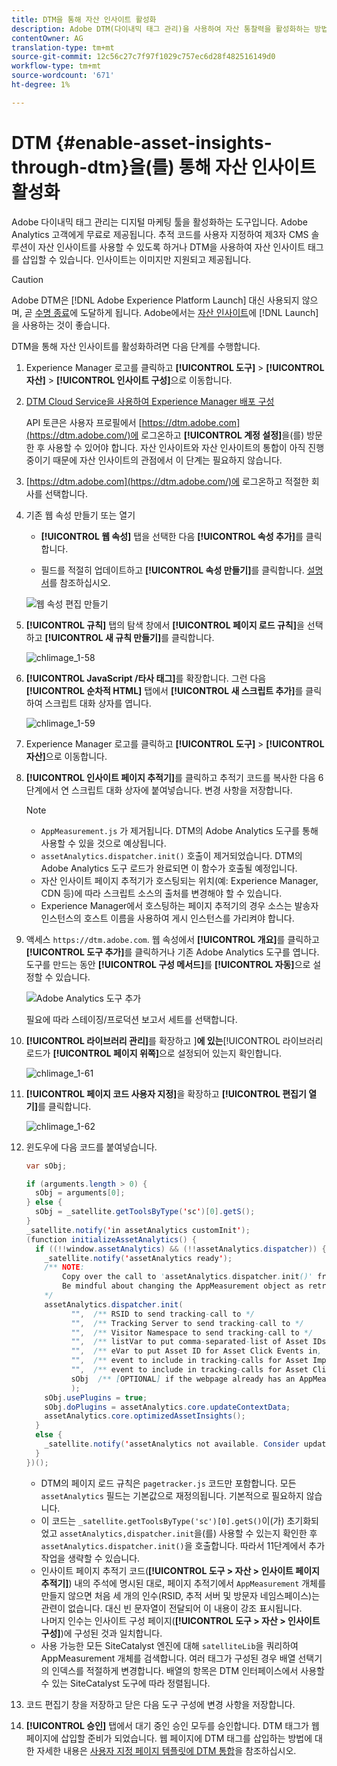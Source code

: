 ```yaml
---
title: DTM을 통해 자산 인사이트 활성화
description: Adobe DTM(다이내믹 태그 관리)을 사용하여 자산 통찰력을 활성화하는 방법을 알아봅니다.
contentOwner: AG
translation-type: tm+mt
source-git-commit: 12c56c27c7f97f1029c757ec6d28f482516149d0
workflow-type: tm+mt
source-wordcount: '671'
ht-degree: 1%

---
```



# DTM {#enable-asset-insights-through-dtm}을(를) 통해 자산 인사이트 활성화

Adobe 다이내믹 태그 관리는 디지털 마케팅 툴을 활성화하는 도구입니다. Adobe Analytics 고객에게 무료로 제공됩니다. 추적 코드를 사용자 지정하여 제3자 CMS 솔루션이 자산 인사이트를 사용할 수 있도록 하거나 DTM을 사용하여 자산 인사이트 태그를 삽입할 수 있습니다. 인사이트는 이미지만 지원되고 제공됩니다.

>[!CAUTION]
>
>Adobe DTM은 [!DNL Adobe Experience Platform Launch] 대신 사용되지 않으며, 곧 [수명 종료](https://medium.com/launch-by-adobe/dtm-plans-for-a-sunset-3c6aab003a6f)에 도달하게 됩니다. Adobe에서는 [자산 인사이트](https://experienceleague.adobe.com/docs/experience-manager-learn/assets/advanced/asset-insights-launch-tutorial.html)에  [!DNL Launch] 을 사용하는 것이 좋습니다.

DTM을 통해 자산 인사이트를 활성화하려면 다음 단계를 수행합니다.

1. Experience Manager 로고를 클릭하고 **[!UICONTROL 도구]** > **[!UICONTROL 자산]** > **[!UICONTROL 인사이트 구성]**&#x200B;으로 이동합니다.
1. [DTM Cloud Service을 사용하여 Experience Manager 배포 구성](/help/sites-administering/dtm.md)

   API 토큰은 사용자 프로필에서 [https://dtm.adobe.com](https://dtm.adobe.com/)에 로그온하고 **[!UICONTROL 계정 설정]**&#x200B;을(를) 방문한 후 사용할 수 있어야 합니다. 자산 인사이트와 자산 인사이트의 통합이 아직 진행 중이기 때문에 자산 인사이트의 관점에서 이 단계는 필요하지 않습니다.

1. [https://dtm.adobe.com](https://dtm.adobe.com/)에 로그온하고 적절한 회사를 선택합니다.
1. 기존 웹 속성 만들기 또는 열기

   * **[!UICONTROL 웹 속성]** 탭을 선택한 다음 **[!UICONTROL 속성 추가]**&#x200B;를 클릭합니다.

   * 필드를 적절히 업데이트하고 **[!UICONTROL 속성 만들기]**&#x200B;를 클릭합니다. [설명서](https://experienceleague.adobe.com/docs/experience-manager-learn/getting-started-wknd-tutorial-develop/overview.html)를 참조하십시오.

   ![웹 속성 편집 만들기](assets/Create-edit-web-property.png)

1. **[!UICONTROL 규칙]** 탭의 탐색 창에서 **[!UICONTROL 페이지 로드 규칙]**&#x200B;을 선택하고 **[!UICONTROL 새 규칙 만들기]**&#x200B;를 클릭합니다.

   ![chlimage_1-58](assets/chlimage_1-194.png)

1. **[!UICONTROL JavaScript /타사 태그]**&#x200B;를 확장합니다. 그런 다음 **[!UICONTROL 순차적 HTML]** 탭에서 **[!UICONTROL 새 스크립트 추가]**&#x200B;를 클릭하여 스크립트 대화 상자를 엽니다.

   ![chlimage_1-59](assets/chlimage_1-195.png)

1. Experience Manager 로고를 클릭하고 **[!UICONTROL 도구]** > **[!UICONTROL 자산]**&#x200B;으로 이동합니다.
1. **[!UICONTROL 인사이트 페이지 추적기]**&#x200B;를 클릭하고 추적기 코드를 복사한 다음 6단계에서 연 스크립트 대화 상자에 붙여넣습니다. 변경 사항을 저장합니다.

   >[!NOTE]
   >
   >* `AppMeasurement.js` 가 제거됩니다. DTM의 Adobe Analytics 도구를 통해 사용할 수 있을 것으로 예상됩니다.
   >* `assetAnalytics.dispatcher.init()` 호출이 제거되었습니다. DTM의 Adobe Analytics 도구 로드가 완료되면 이 함수가 호출될 예정입니다.
   >* 자산 인사이트 페이지 추적기가 호스팅되는 위치(예: Experience Manager, CDN 등)에 따라 스크립트 소스의 출처를 변경해야 할 수 있습니다.
   >* Experience Manager에서 호스팅하는 페이지 추적기의 경우 소스는 발송자 인스턴스의 호스트 이름을 사용하여 게시 인스턴스를 가리켜야 합니다.


1. 액세스 `https://dtm.adobe.com`. 웹 속성에서 **[!UICONTROL 개요]**&#x200B;를 클릭하고 **[!UICONTROL 도구 추가]**&#x200B;를 클릭하거나 기존 Adobe Analytics 도구를 엽니다. 도구를 만드는 동안 **[!UICONTROL 구성 메서드]**&#x200B;를 **[!UICONTROL 자동]**&#x200B;으로 설정할 수 있습니다.

   ![Adobe Analytics 도구 추가](assets/Add-Adobe-Analytics-Tool.png)

   필요에 따라 스테이징/프로덕션 보고서 세트를 선택합니다.

1. **[!UICONTROL 라이브러리 관리]**&#x200B;를 확장하고 ]**에 있는**[!UICONTROL &#x200B;라이브러리 로드가 **[!UICONTROL 페이지 위쪽]**&#x200B;으로 설정되어 있는지 확인합니다.

   ![chlimage_1-61](assets/chlimage_1-197.png)

1. **[!UICONTROL 페이지 코드 사용자 지정]**&#x200B;을 확장하고 **[!UICONTROL 편집기 열기]**&#x200B;를 클릭합니다.

   ![chlimage_1-62](assets/chlimage_1-198.png)

1. 윈도우에 다음 코드를 붙여넣습니다.

   ```Java
   var sObj;
   
   if (arguments.length > 0) {
     sObj = arguments[0];
   } else {
     sObj = _satellite.getToolsByType('sc')[0].getS();
   }
   _satellite.notify('in assetAnalytics customInit');
   (function initializeAssetAnalytics() {
     if ((!!window.assetAnalytics) && (!!assetAnalytics.dispatcher)) {
       _satellite.notify('assetAnalytics ready');
       /** NOTE:
           Copy over the call to 'assetAnalytics.dispatcher.init()' from Assets Pagetracker
           Be mindful about changing the AppMeasurement object as retrieved above.
       */
       assetAnalytics.dispatcher.init(
             "",  /** RSID to send tracking-call to */
             "",  /** Tracking Server to send tracking-call to */
             "",  /** Visitor Namespace to send tracking-call to */
             "",  /** listVar to put comma-separated-list of Asset IDs for Asset Impression Events in tracking-call, e.g. 'listVar1' */
             "",  /** eVar to put Asset ID for Asset Click Events in, e.g. 'eVar3' */
             "",  /** event to include in tracking-calls for Asset Impression Events, e.g. 'event8' */
             "",  /** event to include in tracking-calls for Asset Click Events, e.g. 'event7' */
             sObj  /** [OPTIONAL] if the webpage already has an AppMeasurement object, include the object here. If unspecified, Pagetracker Core shall create its own AppMeasurement object */
             );
       sObj.usePlugins = true;
       sObj.doPlugins = assetAnalytics.core.updateContextData;
       assetAnalytics.core.optimizedAssetInsights();
     }
     else {
       _satellite.notify('assetAnalytics not available. Consider updating the Custom Page Code', 4);
     }
   })();
   ```

   * DTM의 페이지 로드 규칙은 `pagetracker.js` 코드만 포함합니다. 모든 `assetAnalytics` 필드는 기본값으로 재정의됩니다. 기본적으로 필요하지 않습니다.
   * 이 코드는 `_satellite.getToolsByType('sc')[0].getS()`이(가) 초기화되었고 `assetAnalytics,dispatcher.init`을(를) 사용할 수 있는지 확인한 후 `assetAnalytics.dispatcher.init()`을 호출합니다. 따라서 11단계에서 추가 작업을 생략할 수 있습니다.
   * 인사이트 페이지 추적기 코드(**[!UICONTROL 도구 > 자산 > 인사이트 페이지 추적기]**) 내의 주석에 명시된 대로, 페이지 추적기에서 `AppMeasurement` 개체를 만들지 않으면 처음 세 개의 인수(RSID, 추적 서버 및 방문자 네임스페이스)는 관련이 없습니다. 대신 빈 문자열이 전달되어 이 내용이 강조 표시됩니다.\
      나머지 인수는 인사이트 구성 페이지(**[!UICONTROL 도구 > 자산 > 인사이트 구성]**)에 구성된 것과 일치합니다.
   * 사용 가능한 모든 SiteCatalyst 엔진에 대해 `satelliteLib`을 쿼리하여 AppMeasurement 개체를 검색합니다. 여러 태그가 구성된 경우 배열 선택기의 인덱스를 적절하게 변경합니다. 배열의 항목은 DTM 인터페이스에서 사용할 수 있는 SiteCatalyst 도구에 따라 정렬됩니다.

1. 코드 편집기 창을 저장하고 닫은 다음 도구 구성에 변경 사항을 저장합니다.
1. **[!UICONTROL 승인]** 탭에서 대기 중인 승인 모두를 승인합니다. DTM 태그가 웹 페이지에 삽입할 준비가 되었습니다. 웹 페이지에 DTM 태그를 삽입하는 방법에 대한 자세한 내용은 [사용자 지정 페이지 템플릿에 DTM 통합](https://blogs.adobe.com/experiencedelivers/experience-management/integrating-dtm-custom-aem6-page-template/)을 참조하십시오.
